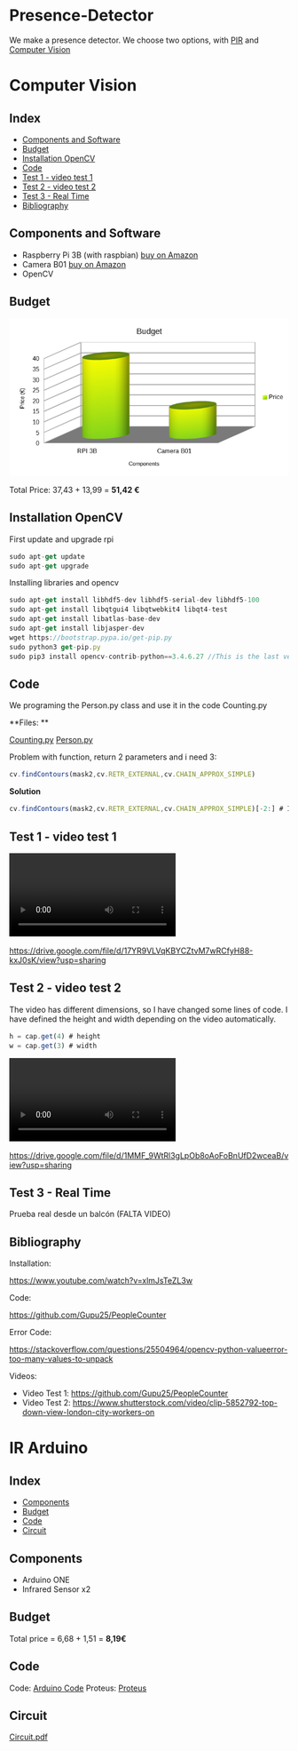 # Presence-Detector
We make a presence detector. We choose two options, with [PIR](https://github.com/Los-Carlos/Presence-Detector/blob/master/README.md#ir-arduino) and [Computer Vision](https://github.com/Los-Carlos/Presence-Detector/blob/master/README.md#computer-vision)

# Computer Vision

## Index



- [Components and Software](https://github.com/Los-Carlos/Presence-Detector/blob/master/README.md#components-and-software)
- [Budget](https://github.com/Los-Carlos/Presence-Detector/blob/master/README.md#budget)
- [Installation OpenCV](https://github.com/Los-Carlos/Presence-Detector/blob/master/README.md#installation-opencv)
- [Code](https://github.com/Los-Carlos/Presence-Detector/blob/master/README.md#code)
- [Test 1 - video test 1](https://github.com/Los-Carlos/Presence-Detector/blob/master/README.md#test-1---video-test-1)
- [Test 2 - video test 2](https://github.com/Los-Carlos/Presence-Detector/blob/master/README.md#test-2---video-test-2)
- [Test 3 - Real Time](https://github.com/Los-Carlos/Presence-Detector/blob/master/README.md#test-3---real-time)
- [Bibliography](https://github.com/Los-Carlos/Presence-Detector/blob/master/README.md#bibliography)



## Components and Software

- Raspberry Pi 3B (with raspbian) [buy on Amazon](https://www.amazon.es/Raspberry-Pi-Modelo-Quad-Core-Cortex-A53/dp/B01CD5VC92/ref=sr_1_4?__mk_es_ES=ÅMÅŽÕÑ&dchild=1&keywords=raspberry+pi+3+b%2B&qid=1593767195&sr=8-4)
- Camera B01 [buy on Amazon](https://www.amazon.es/LABISTS-Oficial-Raspberry-Soporte-Nocturna/dp/B07TXGGJMT/ref=sr_1_1_sspa?__mk_es_ES=ÅMÅŽÕÑ&crid=3ENFQZ2F7R7VB&dchild=1&keywords=camara+raspberry+pi+3&qid=1593767375&sprefix=camara+ras%2Caps%2C226&sr=8-1-spons&psc=1&spLa=ZW5jcnlwdGVkUXVhbGlmaWVyPUEyWE1BRFQxUElOSDNTJmVuY3J5cHRlZElkPUEwNjczODM0MUdDNUdYQ0VBT0kwQyZlbmNyeXB0ZWRBZElkPUEwOTE2MzA0VlZKSFdWSFhLM1Y4JndpZGdldE5hbWU9c3BfYXRmJmFjdGlvbj1jbGlja1JlZGlyZWN0JmRvTm90TG9nQ2xpY2s9dHJ1ZQ==)
- OpenCV



## Budget

![alt text](https://github.com/Los-Carlos/Presence-Detector/blob/master/CV_Counter_People/budget.png)

Total Price: 37,43 + 13,99 = **51,42 €**

## Installation OpenCV

First update and upgrade rpi

````javascript
sudo apt-get update
sudo apt-get upgrade
````

Installing libraries and opencv

````javascript
sudo apt-get install libhdf5-dev libhdf5-serial-dev libhdf5-100
sudo apt-get install libqtgui4 libqtwebkit4 libqt4-test
sudo apt-get install libatlas-base-dev
sudo apt-get install libjasper-dev
wget https://bootstrap.pypa.io/get-pip.py
sudo python3 get-pip.py
sudo pip3 install opencv-contrib-python==3.4.6.27 //This is the last version that opencv works in rpi
````



## Code

We programing the Person.py class and use it in the code Counting.py

**Files: **

 [Counting.py](https://github.com/Los-Carlos/Presence-Detector/blob/master/CV_Counter_People/Counting.py)  [Person.py](https://github.com/Los-Carlos/Presence-Detector/blob/master/CV_Counter_People/Person.py) 

Problem with function, return 2 parameters and i need 3: 

````javascript
cv.findContours(mask2,cv.RETR_EXTERNAL,cv.CHAIN_APPROX_SIMPLE)
````

**Solution**

````javascript
cv.findContours(mask2,cv.RETR_EXTERNAL,cv.CHAIN_APPROX_SIMPLE)[-2:] # I indicate to use the 3 parameter version
````





## Test 1 - video test 1

<video src=".\Videos\Video Test 1.mp4"></video>

https://drive.google.com/file/d/17YR9VLVqKBYCZtvM7wRCfyH88-kxJ0sK/view?usp=sharing

## Test 2 - video test 2

The video has different dimensions, so I have changed some lines of code. I have defined the height and width depending on the video automatically.

````javascript
h = cap.get(4) # height
w = cap.get(3) # width
````



<video src=".\Videos\Video Test 2.mp4"></video>

https://drive.google.com/file/d/1MMF_9WtRl3gLpOb8oAoFoBnUfD2wceaB/view?usp=sharing

## Test 3 - Real Time

Prueba real desde un balcón (FALTA VIDEO)



## Bibliography

Installation:

https://www.youtube.com/watch?v=xlmJsTeZL3w

Code:

https://github.com/Gupu25/PeopleCounter

Error Code: 

https://stackoverflow.com/questions/25504964/opencv-python-valueerror-too-many-values-to-unpack

Videos:

- Video Test 1: https://github.com/Gupu25/PeopleCounter
- Video Test 2: https://www.shutterstock.com/video/clip-5852792-top-down-view-london-city-workers-on


# IR Arduino

## Index
- [Components](https://github.com/Los-Carlos/Presence-Detector/blob/master/README.md#index-1)
- [Budget](https://github.com/Los-Carlos/Presence-Detector/blob/master/README.md#budget-1)
- [Code](https://github.com/Los-Carlos/Presence-Detector/blob/master/README.md#code-1)
- [Circuit](https://github.com/Los-Carlos/Presence-Detector/blob/master/README.md#circuit)

## Components

- Arduino ONE 
- Infrared Sensor x2


## Budget

Total price = 6,68 + 1,51 = **8,19€**

## Code

Code: [Arduino Code](https://github.com/Los-Carlos/Presence-Detector/blob/master/IR_Counter_People/IR_Counter/IR_Counter.ino)
Proteus: [Proteus](https://github.com/Los-Carlos/Presence-Detector/blob/master/IR_Counter_People/IR_Counter_People.pdsprj)

## Circuit

[Circuit.pdf](https://github.com/Los-Carlos/Presence-Detector/blob/master/IR_Counter_People/Counter.pdf)
